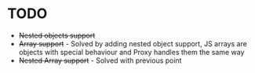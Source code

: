 # TODO
- ~~Nested objects support~~
- ~~Array support~~ - Solved by adding nested object support, JS arrays are objects with special behaviour and Proxy handles them the same way
- ~~Nested Array support~~ - Solved with previous point